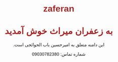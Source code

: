 # zaferan
<!DOCTYPE html>
<html lang="fa">
<head>
    <meta charset="UTF-8">
    <title>زعفران میراث</title>
    <style>
        body { font-family: sans-serif; text-align: center; padding: 50px; direction: rtl; }
        h1 { color: #a52a2a; }
    </style>
</head>
<body>
    <h1>به زعفران میراث خوش آمدید</h1>
    <p>این دامنه متعلق به امیرحسین باب الحوائجی است.</p>
    <p>شماره تماس: 09030782380</p>
</body>
</html>

